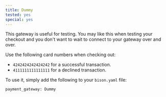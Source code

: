 ```yaml
---
title: Dummy
tested: yes
special: yes
---
```


This gateway is useful for testing. You may like this when testing your checkout and you don't want to wait to connect to your gateway over and over.

Use the following card numbers when checking out:

* `4242424242424242` for a successful transaction.
* `4111111111111111` for a declined transaction.

To use it, simply add the following to your `bison.yaml` file:
~~~
payment_gateway: Dummy
~~~